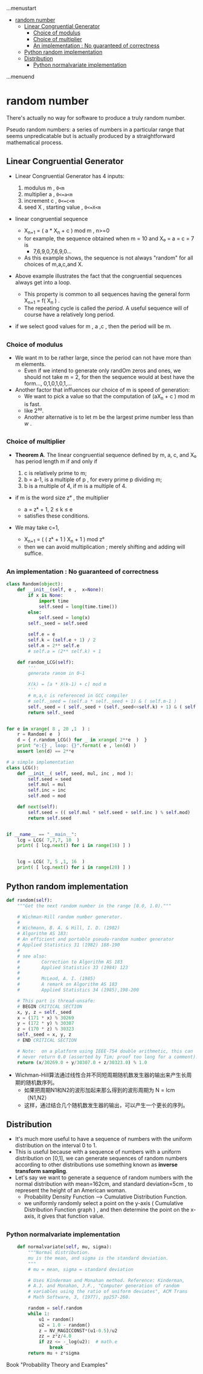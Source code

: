 ...menustart

- [random number](#54424d73e284242c90ae6c2c711487cf)
    - [Linear Congruential Generator](#3d6ac243e2eed84b3e761431b17bb56b)
        - [Choice of modulus](#ac4e828dbe54fb1d2feb694108ce5480)
        - [Choice of multiplier](#bdc47eab24c15e7a55f50a5e665743de)
        - [An implementation :  No guaranteed of correctness](#29c8b42cc2ff4fc09c6a75a4dfbc1885)
    - [Python random implementation](#31d89b288043a80670b7a9af27dba6b6)
    - [Distribution](#f0bac093bb884df2891d32385d053788)
        - [Python normalvariate implementation](#ee34ac09342e568469b18ca9916547d5)

...menuend


<h2 id="54424d73e284242c90ae6c2c711487cf"></h2>


# random number

There's actually no way for software to produce a truly random number.

Pseudo random numbers:  a series of numbers in a particular range that seems unpredicatable but is actually produced by a straightforward mathematical process.


<h2 id="3d6ac243e2eed84b3e761431b17bb56b"></h2>


## Linear Congruential Generator 

- Linear Congruential Generator has 4 inputs:
    1. modulus  m  ,  `0<m`
    2. multiplier a  ,  `0<=a<m`
    3. increment  c  ,  `0<=c<m`
    4. seed X ,  starting value , `0<=X<m`

- linear congruential sequence
    - X<sub>n+1</sub> = ( a * X<sub>n</sub> + c ) mod m , n>=0
    - for example, the sequence obtained when m = 10 and X₀ = a = c = 7 is
        - 7,6,9,0,7,6,9,0...
    - As this example shows, the sequence is not always "random" for all choices of m,a,c,and X. 
- Above example illustrates the fact that the congruential sequences always get into a loop. 
    - This property is common to all sequences having the general form X<sub>n+1</sub> = f( X<sub>n</sub> ) .
    - The repeating cycle is called the *period*.   A useful sequence will of course have a relatively long period. 

- if we select good values for m , a ,c ,  then the period will be m.   


<h2 id="ac4e828dbe54fb1d2feb694108ce5480"></h2>


### Choice of modulus

 - We want m to be rather large, since the period can not have more than m elements.
    - Even if we intend to generate only randOm zeros and ones, we should not take m = 2, for then the sequence would at best have the form..., 0,1,0,1,0,1,...
 - Another factor that inffuences our choice of m is speed of generation: 
    - We want to pick a value so that the computation of (aX<sub>n</sub> + c ) mod m is fast.
    - like 2³².
    - Another alternative is to let m be the largest prime number less than *w* .

<h2 id="bdc47eab24c15e7a55f50a5e665743de"></h2>


### Choice of multiplier

- **Theorem A**. The linear congruential sequence defined by m, a, c, and X₀ has period length m if and only if
    1. c is relatively prime to m;
    2. b = a-1, is a multiple of p , for every prime p dividing m; 
    3. b is a multiple of 4, if m is a multiple of 4. 
- if m is the word size zᵉ , the multiplier 
    - a = zᵏ + 1,  2 ≤ k ≤ e
    - satisfies these conditions. 

- We may take c=1,
    - X<sub>n+1</sub> = ( ( zᵏ + 1 )  X<sub>n</sub> + 1 ) mod zᵉ
    - then we can avoid multiplication ; merely shifting and adding will suffice.

<h2 id="29c8b42cc2ff4fc09c6a75a4dfbc1885"></h2>


### An implementation :  No guaranteed of correctness 

```python
class Random(object):
    def __init__(self, e ,  x=None):
        if x is None:
            import time
            self.seed = long(time.time())
        else:
            self.seed = long(x)
        self._seed = self.seed

        self.e = e
        self.k = (self.e + 1) / 2
        self.m = 2** self.e
        # self.a = (2** self.k) + 1

    def random_LCG(self):
        '''
        generate ranom in 0~1

        X(k) = [a * X(k-1) + c] mod m
        '''
        # m,a,c is referenced in GCC compiler
        # self._seed = (self.a * self._seed + 1) & ( self.m-1 )
        self._seed = ( self._seed + (self._seed<<self.k) + 1) & ( self.m-1 )
        return self._seed


for e in xrange( 8 , 20 ,1  ) :
    r = Random( e  )
    d = { r.random_LCG() for _ in xrange( 2**e  )  }
    print "e:{} , loop: {}".format( e , len(d) )
    assert len(d) == 2**e

```

```python
# a simple implementation
class LCG():
    def __init__( self, seed, mul, inc , mod ):
        self.seed = seed
        self.mul = mul
        self.inc = inc
        self.mod = mod

    def next(self):
        self.seed = (( self.mul * self.seed + self.inc ) % self.mod)
        return self.seed


if __name__ == "__main__":
    lcg = LCG( 7,7,7, 10  )
    print( [ lcg.next() for i in range(16) ] )


    lcg = LCG( 7, 5 ,1, 16  )
    print( [ lcg.next() for i in range(20) ] )
```

<h2 id="31d89b288043a80670b7a9af27dba6b6"></h2>


## Python random implementation

```python
def random(self):
    """Get the next random number in the range [0.0, 1.0)."""

    # Wichman-Hill random number generator.
    #
    # Wichmann, B. A. & Hill, I. D. (1982)
    # Algorithm AS 183:
    # An efficient and portable pseudo-random number generator
    # Applied Statistics 31 (1982) 188-190
    #
    # see also:
    #        Correction to Algorithm AS 183
    #        Applied Statistics 33 (1984) 123
    #
    #        McLeod, A. I. (1985)
    #        A remark on Algorithm AS 183
    #        Applied Statistics 34 (1985),198-200

    # This part is thread-unsafe:
    # BEGIN CRITICAL SECTION
    x, y, z = self._seed
    x = (171 * x) % 30269
    y = (172 * y) % 30307
    z = (170 * z) % 30323
    self._seed = x, y, z
    # END CRITICAL SECTION

    # Note:  on a platform using IEEE-754 double arithmetic, this can
    # never return 0.0 (asserted by Tim; proof too long for a comment).
    return (x/30269.0 + y/30307.0 + z/30323.0) % 1.0
```

 - Wichman-Hill算法通过线性合并不同短周期随机数发生器的输出来产生长周期的随机数序列。
    - 如果把周期N1和N2的波形加起来那么得到的波形周期为 N = lcm（N1,N2） 
    - 这样，通过结合几个随机数发生器的输出，可以产生一个更长的序列。


<h2 id="f0bac093bb884df2891d32385d053788"></h2>


## Distribution

 - It's much more useful to have a sequence of numbers with the uniform distribution on the interval 0 to 1. 
 - This is useful because with a sequence of numbers with a uniform distribution on [0,1], we can generate sequences of random numbers according to other distributions use something known as **inverse transform sampling**. 
 - Let's say we want to generate a sequence of random numbers with the normal distribution with mean=162cm, and standard deviation=5cm , to represent the height of an American woman.
    - Probability Density Function --> Cumulative Distribution Function. 
    - we uniformly randomly select a point on the y-axis ( Cumulative Distribution Function graph ) , and then determine the point on the x-axis, it gives that function value. 


<h2 id="ee34ac09342e568469b18ca9916547d5"></h2>


### Python normalvariate implementation

```python
    def normalvariate(self, mu, sigma):
        """Normal distribution.
        mu is the mean, and sigma is the standard deviation.
        """
        # mu = mean, sigma = standard deviation

        # Uses Kinderman and Monahan method. Reference: Kinderman,
        # A.J. and Monahan, J.F., "Computer generation of random
        # variables using the ratio of uniform deviates", ACM Trans
        # Math Software, 3, (1977), pp257-260.

        random = self.random
        while 1:
            u1 = random()
            u2 = 1.0 - random()
            z = NV_MAGICCONST*(u1-0.5)/u2
            zz = z*z/4.0
            if zz <= -_log(u2):  # math.e
                break
        return mu + z*sigma
```

Book "Probability Theory and Examples"



    

